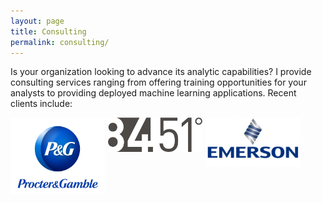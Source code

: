 ```yaml
---
layout: page
title: Consulting
permalink: consulting/
---
```


Is your organization looking to advance its analytic capabilities?  I provide consulting services ranging from offering training opportunities for your analysts to providing deployed machine learning applications.  Recent clients include:


<img src="/public/images/consulting/maxresdefault.jpg" style="float: left; width: 30%; margin-right: 1%; margin-bottom: 0.5em;">
<img src="/public/images/consulting/CEU-F6iWAAAkY5c.png" style="float: left; width: 30%; margin-right: 1%; margin-bottom: 0.5em;">
<img src="/public/images/consulting/emerson-electric.jpg" style="float: left; width: 30%; margin-right: 1%; margin-bottom: 0.5em;">
